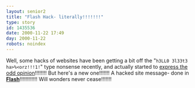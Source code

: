 ```yaml
---
layout: senior2
title: "Flash Hack- literally!!!!!!!"
type: story
id: 1435536
date: 2000-11-22 17:49
day: 2000-11-22
robots: noindex
---
```


Well, some hacks of websites have been getting a bit off the "<code>h3LL0 3l33t3 ha&gt;%&lt;orz!!!1!</code>" type nonsense recently, and actually started to <a href="http://www.attrition.org/mirror/attrition/2000/11/20/www.theholybiblemission.com/2.html">express the odd opinion</a>!!!!!!!! But here's a new one!!!!!!! A hacked site message- done in <a href="http://www.attrition.org/mirror/attrition/2000/11/20/www.priceritepharmacy.com/"><b>Flash</b></a>!!!!!!!!!!!! Will wonders never cease!!!!!!!
<div style="clear: both;"></div>

